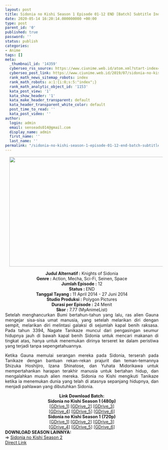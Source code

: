 ```yaml
---
layout: post
title: Sidonia no Kishi Season 1 Episode 01-12 END [Batch] Subtitle Indonesia
date: 2020-05-14 16:20:14.000000000 +00:00
type: post
parent_id: '0'
published: true
password: ''
status: publish
categories:
- Anime
tags: []
meta:
  _thumbnail_id: '14359'
  cyberseo_rss_source: https://www.ciunime.web.id/atom.xml?start-index=601&max-results=150
  cyberseo_post_link: https://www.ciunime.web.id/2019/07/sidonia-no-kishi-season-1-episode-01-12.html
  rank_math_news_sitemap_robots: index
  rank_math_robots: a:1:{i:0;s:5:"index";}
  rank_math_analytic_object_id: '1153'
  kata_post_view: '1'
  kata_show_header: '1'
  kata_make_header_transparent: default
  kata_header_transparent_white_color: default
  post_time_to_read: ''
  kata_post_video: ''
author:
  login: admin
  email: senseads014@gmail.com
  display_name: admin
  first_name: ''
  last_name: ''
permalink: "/sidonia-no-kishi-season-1-episode-01-12-end-batch-subtitle-indonesia/"
---
```

<div class="separator" style="clear: both; text-align: center;"><a href="https://1.bp.blogspot.com/-vYcmYRD24QI/XTHdDCNx_BI/AAAAAAAAcII/up8plFQY2LAW3gxhvUxXq7fOZuOFcBq6ACLcBGAs/s1600/Sidonia%2Bno%2BKishi%2BSeason%2B1.jpg" imageanchor="1" style="margin-left: 1em; margin-right: 1em;"><img border="0" data-original-height="720" data-original-width="1280" height="360" src="{{ site.baseurl }}/assets/2020/05/Sidonia%2Bno%2BKishi%2BSeason%2B1.jpg" width="640" /></a></div>
<p>
<div style="text-align: center;"><b>Judul</b><b><b> Alternatif</b> :</b> Knights of Sidonia</div>
<div style="text-align: center;"><b><b>Genre :</b></b> Action, Mecha, Sci-Fi, Seinen, Space</div>
<div style="text-align: center;"><b>Jumlah Episode :</b> 12<br /><b>Status :&nbsp;</b>END<br /><b>Tanggal Tayang :</b> 11 April 2014 - 27 Juni 2014<br /><b>Studio Produksi :</b> Polygon Pictures<br /><b>Durasi per Episode :</b> 24 Menit</div>
<div style="text-align: center;"><b>Skor :</b> 7.77 (MyAnimeList)</div>
<div style="text-align: center;"></div>
<div style="text-align: justify;">Setelah menghancurkan Bumi bertahun-tahun yang lalu, ras alien Gauna mengejar sisa-sisa umat manusia, yang setelah melarikan diri dengan sempit, melarikan diri melintasi galaksi di sejumlah kapal benih raksasa. Pada tahun 3394, Nagate Tanikaze muncul dari pengasingan seumur hidupnya jauh di bawah kapal benih Sidonia untuk mencari makanan di tingkat atas, hanya untuk menemukan dirinya terseret ke dalam peristiwa yang terjadi tanpa sepengetahuannya.</p>
<p>Ketika Gauna memulai serangan mereka pada Sidonia, terserah pada Tanikaze dengan bantuan rekan-rekan prajurit dan teman-temannya Shizuka Hoshijiro, Izana Shinatose, dan Yuhata Midorikawa untuk mempertahankan harapan terakhir manusia untuk bertahan hidup, dan mengalahkan musuh alien mereka. Sidonia no Kishi mengikuti Tanikaze ketika ia menemukan dunia yang telah di atasnya sepanjang hidupnya, dan menjadi pahlawan yang dibutuhkan Sidonia.</p></div>
<div style="text-align: justify;"></div>
<div style="text-align: justify;"></div>
<div style="text-align: center;"><b>Link Download Batch:</b></div>
<div style="text-align: center;"><b>Sidonia no Kishi Season 1 (480p)</b></div>
<div style="text-align: center;">[<a href="https://drive.google.com/uc?id=1lUpb62SceL9OcwzrkNsaOvuaRJa5bllR" target="_blank" rel="noopener">GDrive_1</a>] [<a href="https://drive.google.com/uc?id=1twYEMkAVGr5921C2RbCUzFntgER9X0Tp" target="_blank" rel="noopener">GDrive_2</a>] [<a href="https://drive.google.com/uc?id=1RcVSmWGSd58skNM-dSDvFbMOi0gXkyk0" target="_blank" rel="noopener">GDrive_3</a>]<br />[<a href="https://drive.google.com/uc?id=1CvYPhGPCYogkNqT0JBeG8KO1i2aMY01y" target="_blank" rel="noopener">GDrive_4</a>] [<a href="https://drive.google.com/uc?id=18wTCPVYOH3O58TosGSV77-f-SfquBcwp" target="_blank" rel="noopener">GDrive_5</a>] [<a href="https://drive.google.com/uc?id=1tTLV3d2qHJlN2SGFTSlwj91nNfH8czLb" target="_blank" rel="noopener">GDrive_6</a>]</div>
<div style="text-align: center;"><b>Sidonia no Kishi Season 1 (720p)</b><br />[<a href="https://drive.google.com/uc?id=1cnS9UPj5iGIcENSnvxiRMN7mLyVxmSHA" target="_blank" rel="noopener">GDrive_1</a>] [<a href="https://drive.google.com/uc?id=1qNmncn8tVLDQv9Y8ll7JZ1mCYYaJstcF" target="_blank" rel="noopener">GDrive_2</a>] [<a href="https://drive.google.com/uc?id=1i40c_PLUq1VvVfEeMP4K-vbu5bh-_lq5" target="_blank" rel="noopener">GDrive_3</a>]<br />[<a href="https://drive.google.com/uc?id=1osOBvalFrsNfjZTkmzx4sheEwlKLrq60" target="_blank" rel="noopener">GDrive_4</a>] [<a href="https://drive.google.com/uc?id=1fsjkAnDij6uwdlafcJUmRGBTNcGWPlSL" target="_blank" rel="noopener">GDrive_5</a>] [<a href="https://drive.google.com/uc?id=1IJ6oQONKTdvmLpNWhBEFbDw3AphZbBSP" target="_blank" rel="noopener">GDrive_6</a>]
<div style="text-align: left;"></div>
<div style="text-align: left;"></div>
<div style="text-align: left;"><b>DOWNLOAD SEASON LAINNYA:</b></div>
<div style="text-align: left;"></div>
<div style="text-align: left;">=&gt;&nbsp;<a href="https://www.ciunime.web.id/2019/07/sidonia-no-kishi-season-2-episode-01-12.html" target="_blank" rel="noopener">Sidonia no Kishi Season 2</a></div>
<div style="text-align: left;"></div>
</div>
<link rel="stylesheet" href="https://cdnjs.cloudflare.com/ajax/libs/font-awesome/4.7.0/css/font-awesome.min.css" />
<div class="divbtn"> <a href="https://handymansurrender.com/fihup8buzv?key=94550f7ce39444073321dde3b8782f97" class="btn"><i class="fa fa-download"></i> Direct Link</a> </div>
